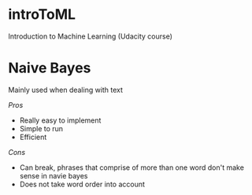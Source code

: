 # introToML
Introduction to Machine Learning (Udacity course)

# Naive Bayes
Mainly used when dealing with text 

_Pros_
- Really easy to implement
- Simple to run
- Efficient

_Cons_
- Can break, phrases that comprise of more than one word don't make sense in navie bayes
- Does not take word order into account
